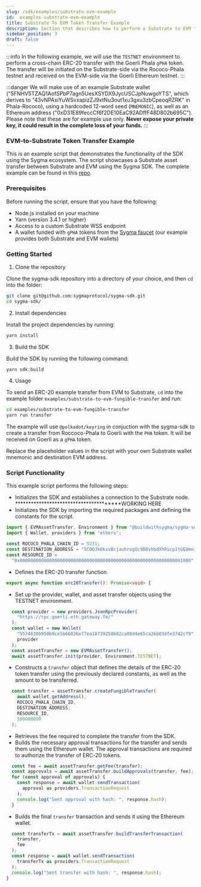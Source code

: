 ```yaml
---
slug: /sdk/examples/substrate-evm-example
id:  examples-substrate-evm-example
title: Substrate To EVM Token Transfer Example
description: Section that describes how to perform a Substrate to EVM token transfer.
sidebar_position: 3
draft: false
---
```


:::info 
In the following example, we will use the `TESTNET` environment to perform a cross-chain ERC-20 transfer with the Goerli Phala `gPHA` token. The transfer will be initiated on the Substrate-side via the Rococo-Phala testnet and received on the EVM-side via the Goerli Ethereum testnet.
:::

:::danger
We will make use of an example Substrate wallet ("5FNHV5TZAQ1AofSPbP7agn5UesXSYDX9JycUSCJpNuwgoYTS", which derives to "43vNPAxiYuWSvxapizZJ9xtNu3out1xu3gxu3zbCpeoqRZRK" in Phala-Rococo), using a hardcoded 12-word seed (`MNEMONIC`), as well as an Ethereum address ("0xD31E89feccCf6f2DE10EaC92ADffF48D802b695C"). Please note that these are for example use only. **Never expose your private key, it could result in the complete loss of your funds.**
:::

### EVM-to-Substrate Token Transfer Example

This is an example script that demonstrates the functionality of the SDK using the Sygma ecosystem. The script showcases a Substrate asset transfer between Substrate and EVM using the Sygma SDK. The complete example can be found in this [repo](https://github.com/sygmaprotocol/sygma-sdk/tree/main/examples/substrate-to-evm-fungible-transfer).

### Prerequisites

Before running the script, ensure that you have the following:

- Node.js installed on your machine
- Yarn (version 3.4.1 or higher)
- Access to a custom Substrate WSS endpoint
- A wallet funded with `gPHA` tokens from the [Sygma faucet](https://faucet-ui-stage.buildwithsygma.com/) (our example provides both Substrate and EVM wallets)

### Getting Started

1. Clone the repository 

Clone the sygma-sdk repository into a directory of your choice, and then `cd` into the folder:

```bash
git clone git@github.com:sygmaprotocol/sygma-sdk.git
cd sygma-sdk/
```

2. Install dependencies
   
Install the project dependencies by running:

```bash
yarn install
```

3. Build the SDK

Build the SDK by running the following command:

```bash
yarn sdk:build
```

4. Usage
   
To send an ERC-20 example transfer from EVM to Substrate, `cd` into the example folder `examples/substrate-to-evm-fungible-transfer` and run:

```bash
cd examples/substrate-to-evm-fungible-transfer
yarn run transfer
```

The example will use `@polkadot/keyring` in conjuction with the sygma-sdk to create a transfer from Roccoco-Phala to Goerli with the `PHA` token. It will be received on Goerli as a `gPHA` token.

Replace the placeholder values in the script with your own Substrate wallet mnemonic and destination EVM address.

### Script Functionality

This example script performs the following steps:

- Initializes the SDK and establishes a connection to the Substrate node. ***************************************WORKING HERE
- Initializes the SDK by importing the required packages and defining the constants for the script.

```ts
import { EVMAssetTransfer, Environment } from "@buildwithsygma/sygma-sdk-core";
import { Wallet, providers } from "ethers";

const ROCOCO_PHALA_CHAIN_ID = 5231;
const DESTINATION_ADDRESS = "5CDQJk6kxvBcjauhrogUc9B8vhbdXhRscp1tGEUmniryF1Vt";
const RESOURCE_ID =
  "0x0000000000000000000000000000000000000000000000000000000000001000"; // This is the resource ID for gPHA token according to Sygma's test environment 
```

- Defines the ERC-20 transfer function.

```ts
export async function erc20Transfer(): Promise<void> {
```
- Set up the provider, wallet, and asset transfer objects using the TESTNET environment.

```ts
  const provider = new providers.JsonRpcProvider(
    "https://rpc.goerli.eth.gateway.fm/"
  );
  const wallet = new Wallet(
    "9574830b950b9ce5b66836e77ea18739258682ca08d4e65ca26b03dfe3742cf9",
    provider
  );
  const assetTransfer = new EVMAssetTransfer();
  await assetTransfer.init(provider, Environment.TESTNET);
```

- Constructs a `transfer` object that defines the details of the ERC-20 token transfer using the previously declared constants, as well as the amount to be transferred. 
  
```ts
  const transfer = assetTransfer.createFungibleTransfer(
    await wallet.getAddress(),
    ROCOCO_PHALA_CHAIN_ID,
    DESTINATION_ADDRESS,
    RESOURCE_ID,
    500000000 
  );
```

- Retrieves the fee required to complete the transfer from the SDK.
- Builds the necessary approval transactions for the transfer and sends them using the Ethereum wallet. The approval transactions are required to authorize the transfer of ERC-20 tokens.

```ts
  const fee = await assetTransfer.getFee(transfer);
  const approvals = await assetTransfer.buildApprovals(transfer, fee);
  for (const approval of approvals) {
    const response = await wallet.sendTransaction(
      approval as providers.TransactionRequest
    );
    console.log("Sent approval with hash: ", response.hash);
  }
```

- Builds the final `transfer` transaction and sends it using the Ethereum wallet.
  
```ts
  const transferTx = await assetTransfer.buildTransferTransaction(
    transfer,
    fee
  );
  const response = await wallet.sendTransaction(
    transferTx as providers.TransactionRequest
  );
  console.log("Sent transfer with hash: ", response.hash);
}
```